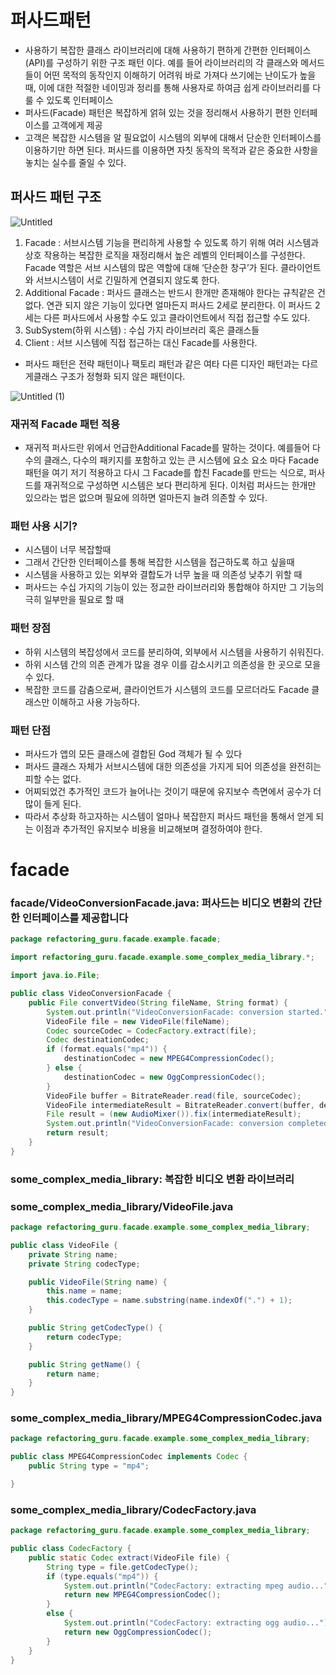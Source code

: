
# 퍼사드패턴

- 사용하기 복잡한 클래스 라이브러리에 대해 사용하기 편하게 간편한 인터페이스(API)를 구성하기 위한 구조 패턴 이다. 예를 들어 라이브러리의 각 클래스와 메서드들이 어떤 목적의 동작인지 이해하기 어려워 바로 가져다 쓰기에는 난이도가 높을때, 이에 대한 적절한 네이밍과 정리를 통해 사용자로 하여금 쉽게 라이브러리를 다룰 수 있도록 인터페이스
- 퍼사드(Facade) 패턴은 복잡하게 얽혀 있는 것을 정리해서 사용하기 편한 인터페이스를 고객에게 제공
- 고객은 복잡한 시스템을 알 필요없이 시스템의 외부에 대해서 단순한 인터페이스를 이용하기만 하면 된다. 퍼사드를 이용하면 자칫 동작의 목적과 같은 중요한 사항을 놓치는 실수를 줄일 수 있다.

## 퍼사드 패턴 구조

![Untitled](https://github.com/Woori-FISA-CS-Study/CS-Study/assets/35751392/6a1204f5-71bf-4fbd-929a-6dee24f511a0)


1. Facade : 서브시스템 기능을 편리하게 사용할 수 있도록 하기 위해 여러 시스템과 상호 작용하는 복잡한 로직을 재정리해서 높은 레벨의 인터페이스를 구성한다. Facade 역할은 서브 시스템의 많은 역할에 대해 ‘단순한 창구’가 된다. 클라이언트와 서브시스템이 서로 긴밀하게 연결되지 않도록 한다.
2. Additional Facade : 퍼사드 클래스는 반드시 한개만 존재해야 한다는 규칙같은 건 없다. 연관 되지 않은 기능이 있다면 얼마든지 퍼사드 2세로 분리한다. 이 퍼사드 2세는 다른 퍼사드에서 사용할 수도 있고 클라이언트에서 직접 접근할 수도 있다.
3. SubSystem(하위 시스템) : 수십 가지 라이브러리 혹은 클래스들
4. Client : 서브 시스템에 직접 접근하는 대신 Facade를 사용한다.

- 퍼사드 패턴은 전략 패턴이나 팩토리 패턴과 같은 여타 다른 디자인 패턴과는 다르게클래스 구조가 정형화 되지 않은 패턴이다.

![Untitled (1)](https://github.com/Woori-FISA-CS-Study/CS-Study/assets/35751392/b8a86f7f-37ef-436b-8fb9-2d679c2a2109)


### 재귀적 Facade 패턴 적용

- 재귀적 퍼사드란 위에서 언급한Additional Facade를 말하는 것이다. 예를들어 다수의 클래스, 다수의 패키지를 포함하고 있는 큰 시스템에 요소 요소 마다 Facade 패턴을 여기 저기 적용하고 다시 그 Facade를 합친 Facade를 만드는 식으로, 퍼사드를 재귀적으로 구성하면 시스템은 보다 편리하게 된다. 이처럼 퍼사드는 한개만 있으라는 법은 없으며 필요에 의하면 얼마든지 늘려 의존할 수 있다.

### 패턴 사용 시기?

- 시스템이 너무 복잡할때
- 그래서 간단한 인터페이스를 통해 복잡한 시스템을 접근하도록 하고 싶을때
- 시스템을 사용하고 있는 외부와 결합도가 너무 높을 때 의존성 낮추기 위할 때
- 퍼사드는 수십 가지의 기능이 있는 정교한 라이브러리와 통합해야 하지만 그 기능의 극히 일부만을 필요로 할 때

### 패턴 장점

- 하위 시스템의 복잡성에서 코드를 분리하여, 외부에서 시스템을 사용하기 쉬워진다.
- 하위 시스템 간의 의존 관계가 많을 경우 이를 감소시키고 의존성을 한 곳으로 모을 수 있다.
- 복잡한 코드를 감춤으로써, 클라이언트가 시스템의 코드를 모르더라도 Facade 클래스만 이해하고 사용 가능하다.

### 패턴 단점

- 퍼사드가 앱의 모든 클래스에 결합된 God 객체가 될 수 있다
- 퍼사드 클래스 자체가 서브시스템에 대한 의존성을 가지게 되어 의존성을 완전히는 피할 수는 없다.
- 어찌되었건 추가적인 코드가 늘어나는 것이기 때문에 유지보수 측면에서 공수가 더 많이 들게 된다.
- 따라서 추상화 하고자하는 시스템이 얼마나 복잡한지 퍼사드 패턴을 통해서 얻게 되는 이점과 추가적인 유지보수 비용을 비교해보며 결정하여야 한다.

# **facade**

### **facade/VideoConversionFacade.java: 퍼사드는 비디오 변환의 간단한 인터페이스를 제공합니다**

```java
package refactoring_guru.facade.example.facade;

import refactoring_guru.facade.example.some_complex_media_library.*;

import java.io.File;

public class VideoConversionFacade {
    public File convertVideo(String fileName, String format) {
        System.out.println("VideoConversionFacade: conversion started.");
        VideoFile file = new VideoFile(fileName);
        Codec sourceCodec = CodecFactory.extract(file);
        Codec destinationCodec;
        if (format.equals("mp4")) {
            destinationCodec = new MPEG4CompressionCodec();
        } else {
            destinationCodec = new OggCompressionCodec();
        }
        VideoFile buffer = BitrateReader.read(file, sourceCodec);
        VideoFile intermediateResult = BitrateReader.convert(buffer, destinationCodec);
        File result = (new AudioMixer()).fix(intermediateResult);
        System.out.println("VideoConversionFacade: conversion completed.");
        return result;
    }
}
```

### **some_complex_media_library: 복잡한 비디오 변환 라이브러리**

### **some_complex_media_library/VideoFile.java**

```java
package refactoring_guru.facade.example.some_complex_media_library;

public class VideoFile {
    private String name;
    private String codecType;

    public VideoFile(String name) {
        this.name = name;
        this.codecType = name.substring(name.indexOf(".") + 1);
    }

    public String getCodecType() {
        return codecType;
    }

    public String getName() {
        return name;
    }
}
```

### **some_complex_media_library/MPEG4CompressionCodec.java**

```java
package refactoring_guru.facade.example.some_complex_media_library;

public class MPEG4CompressionCodec implements Codec {
    public String type = "mp4";

}
```

### **some_complex_media_library/CodecFactory.java**
```java
package refactoring_guru.facade.example.some_complex_media_library;

public class CodecFactory {
    public static Codec extract(VideoFile file) {
        String type = file.getCodecType();
        if (type.equals("mp4")) {
            System.out.println("CodecFactory: extracting mpeg audio...");
            return new MPEG4CompressionCodec();
        }
        else {
            System.out.println("CodecFactory: extracting ogg audio...");
            return new OggCompressionCodec();
        }
    }
}
```
